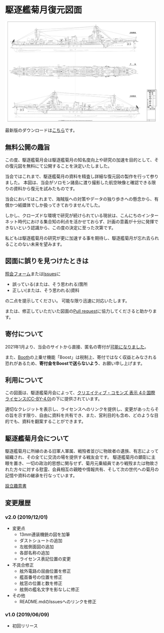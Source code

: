 # 駆逐艦菊月復元図面
![](./1600x1046.png)

最新版のダウンロードは[こちら](https://github.com/kikuzukikai/kikuzuki-blueprint/releases/latest)です。

## 無料公開の趣旨
この度、駆逐艦菊月会は駆逐艦菊月の知名度向上や研究の加速を目的として、その復元図を無料にて公開することを決定いたしました。

当会ではこれまで、駆逐艦菊月の資料を精査し詳細な復元図の製作を行って参りました。
本図は、当会がソロモン諸島に渡り撮影した航空映像と確認できる限りの資料から復元を試みたものです。

当会においてはこれまで、海賊版への対策やデータの独り歩きへの懸念から、有償かつ紙媒体でしか扱ってきておりませんでした。

しかし、クローズドな環境で研究が続けられている現状は、こんにちのインターネット時代における集合知の利点を活かせておらず、計画の意義が十分に発揮できないという認識から、この度の決定に至った次第です。

私どもは駆逐艦菊月の研究が更に加速する事を期待し、駆逐艦菊月が忘れ去られることのない未来を望みます。

## 図面に誤りを見つけたときは
[照会フォーム](https://www.kikuzukikai.org/forms/inquiry.html)または[Issues](https://github.com/kikuzukikai/kikuzuki-blueprint/issues)に

- 誤っている(または、そう思われる)箇所
- 正しい(または、そう思われる)資料

の二点を提示してください。
可能な限り迅速に対応いたします。

または、修正していただいた図面の[Pull request](https://github.com/kikuzukikai/kikuzuki-blueprint/pulls)に協力してくださると助かります。

## 寄付について

2021年1月より、当会のサイトから直接、匿名の寄付が[可能になりました](https://www.kikuzukikai.org/forms/donate.html)。

また、[Booth](https://kikuzukikai.booth.pm)の上乗せ機能「Boost」は税制上、寄付ではなく収益とみなされる恐れがあるため、**寄付金をBoostで送らないよう**、お願い申し上げます。

## 利用について
この図面は、駆逐艦菊月会によって、[クリエイティブ・コモンズ 表示 4.0 国際 ライセンス(CC-BY-4.0)](https://creativecommons.org/licenses/by/4.0/deed.ja)の下に提供されています。

適切なクレジットを表示し、ライセンスへのリンクを提供し、変更があったらその旨を示す限り、自由に資料を共有でき、また、営利目的も含め、どのような目的でも、資料を翻案することができます。

## 駆逐艦菊月会について
駆逐艦菊月に所縁のある旧軍人軍属、戦歿者並びに物故者の遺族、有志によって組織され、その全てに交流の場を提供する戦友会です。
駆逐艦菊月の顕彰に主眼を置き、一切の政治的思想に関与せず、菊月元乗組員であり戦歿または物故された方々に対する慰霊、会員相互の親睦や情報共有、そして次の世代への菊月の記憶や資料の継承を行なっています。

[設立趣意書](https://www.kikuzukikai.org/posts/prospectus.html)

## 変更履歴

### v2.0 (2019/12/01)
- 変更点
	- 13mm連装機銃の図を加筆
	- ダストシュートの追加
	- 左舷側面図の追加
	- 各部名称の追加
	- ライセンス表記位置の変更
- 不具合修正
	- 舷外電路の屈曲位置を修正
	- 艦首番号の位置を修正
	- 舷窓の位置と数を修正
	- 舷側の艦名文字を影なしに修正
- その他
	- README.mdのIssuesへのリンクを修正

### v1.0 (2019/06/09)
- 初回リリース
